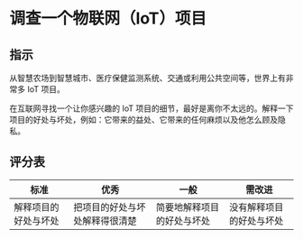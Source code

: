 # 调查一个物联网（IoT）项目

## 指示

从智慧农场到智慧城市、医疗保健监测系统、交通或利用公共空间等，世界上有非常多 IoT 项目。

在互联网寻找一个让你感兴趣的 IoT 项目的细节，最好是离你不太远的。解释一下项目的好处与坏处，例如：它带来的益处、它带来的任何麻烦以及他怎么顾及隐私。

## 评分表

| 标准 | 优秀 | 一般 | 需改进 |
| -------- | --------- | -------- | ----------------- |
| 解释项目的好处与坏处 | 把项目的好处与坏处解释得很清楚 | 简要地解释项目的好处与坏处 | 没有解释项目的好处与坏处 |
